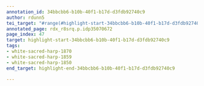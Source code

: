 ```yaml
---
annotation_id: 34bbcbb6-b10b-40f1-b17d-d3fdb92740c9
author: rdunn5
tei_target: "#range(#highlight-start-34bbcbb6-b10b-40f1-b17d-d3fdb92740c9, #highlight-end-34bbcbb6-b10b-40f1-b17d-d3fdb92740c9)"
annotated_page: rdx_r8srq.p.idp35070672
page_index: 47
target: highlight-start-34bbcbb6-b10b-40f1-b17d-d3fdb92740c9
tags:
- white-sacred-harp-1870
- white-sacred-harp-1859
- white-sacred-harp-1850
end_target: highlight-end-34bbcbb6-b10b-40f1-b17d-d3fdb92740c9

---
```


